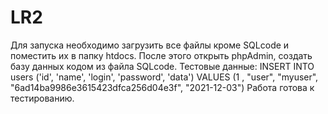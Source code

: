 # LR2
Для запуска необходимо загрузить все файлы кроме SQLcode и поместить их в папку htdocs. После этого открыть phpAdmin, создать базу данных кодом из файла SQLcode. Тестовые данные: INSERT INTO users
('id', 'name', 'login', 'password', 'data')
 VALUES (1 , "user", "myuser", "6ad14ba9986e3615423dfca256d04e3f", "2021-12-03")
 Работа готова к тестированию. 
